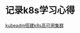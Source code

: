 # 记录k8s学习心得
[kubeadm搭建k8s高可用集群](https://github.com/nick0323/k8s/blob/master/kubeadm%E6%90%AD%E5%BB%BAk8s%20%E9%AB%98%E5%8F%AF%E7%94%A8%E9%9B%86%E7%BE%A4.md)
